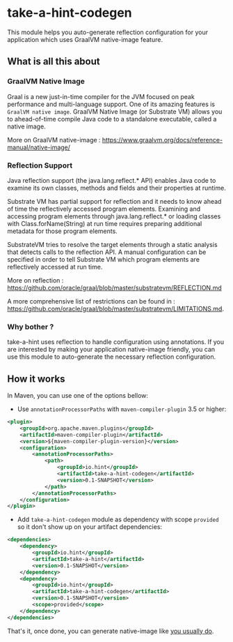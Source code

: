 # take-a-hint-codegen
This module helps you auto-generate reflection configuration for your application which uses GraalVM native-image feature.

## What is all this about

### GraalVM Native Image
Graal is a new just-in-time compiler for the JVM focused on peak performance and multi-language support.
One of its amazing features is `GraalVM native image`.
GraalVM Native Image (or Substrate VM) allows you to ahead-of-time compile Java code to a standalone executable, called a native image.

More on GraalVM native-image : https://www.graalvm.org/docs/reference-manual/native-image/

### Reflection Support
Java reflection support (the java.lang.reflect.* API) enables Java code to examine its own classes, methods and fields and their properties at runtime.

Substrate VM has partial support for reflection and it needs to know ahead of time the reflectively accessed program elements.
Examining and accessing program elements through java.lang.reflect.* or loading classes with Class.forName(String) at run time requires preparing additional metadata for those program elements.

SubstrateVM tries to resolve the target elements through a static analysis that detects calls to the reflection API.
A manual configuration can be specified in order to tell Substrate VM which program elements are reflectively accessed at run time.

More on reflection : https://github.com/oracle/graal/blob/master/substratevm/REFLECTION.md

A more comprehensive list of restrictions can be found in : https://github.com/oracle/graal/blob/master/substratevm/LIMITATIONS.md.

### Why bother ?
take-a-hint uses reflection to handle configuration using annotations.
If you are interested by making your application native-image friendly, you can use this module to auto-generate the necessary reflection configuration.

## How it works
In Maven, you can use one of the options bellow:

- Use `annotationProcessorPaths` with `maven-compiler-plugin` 3.5 or higher:
```xml
<plugin>
    <groupId>org.apache.maven.plugins</groupId>
    <artifactId>maven-compiler-plugin</artifactId>
    <version>${maven-compiler-plugin-version}</version>
    <configuration>
        <annotationProcessorPaths>
            <path>
                <groupId>io.hint</groupId>
                <artifactId>take-a-hint-codegen</artifactId>
                <version>0.1-SNAPSHOT</version>
            </path>
        </annotationProcessorPaths>
    </configuration>
</plugin>
```
- Add `take-a-hint-codegen` module as dependency with scope `provided` so it don't show up on your artifact dependencies:
```xml
<dependencies>
    <dependency>
        <groupId>io.hint</groupId>
        <artifactId>take-a-hint</artifactId>
        <version>0.1-SNAPSHOT</version>
    </dependency>
    <dependency>
        <groupId>io.hint</groupId>
        <artifactId>take-a-hint-codegen</artifactId>
        <version>0.1-SNAPSHOT</version>
        <scope>provided</scope>
    </dependency>
</dependencies>
```

That's it, once done, you can generate native-image like [you usually do](https://www.graalvm.org/docs/reference-manual/native-image/).